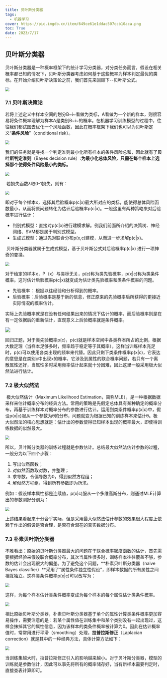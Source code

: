 ```yaml
---
title: 贝叶斯分类器
tags:
  - 机器学习
cover: https://pic.imgdb.cn/item/649ce61e1ddac507ccb10aca.png
toc: True
date: 2023/7/17
---
```


## 贝叶斯分类器

​		贝叶斯分类器是一种概率框架下的统计学习分类器，对分类任务而言，假设在相关概率都已知的情况下，贝叶斯分类器考虑如何基于这些概率为样本判定最优的类标。在开始介绍贝叶斯决策论之前，我们首先来回顾下--贝叶斯公式。

<img src="https://pic.imgdb.cn/item/64b63a2f1ddac507cc3415e9.png" style="zoom:80%;" />

### **7.1 贝叶斯决策论**

​		若将上述定义中样本空间的划分B~i~看做为类标，A看做为一个新的样本，则很容易将条件概率理解为样本A是类别B~i~的概率。在机器学习训练模型的过程中，往往我们都试图去优化一个风险函数，因此在概率框架下我们也可以为贝叶斯定义“**条件风险**”（conditional risk）。

<img src="https://pic.imgdb.cn/item/64b63ac61ddac507cc36901b.png" style="zoom:80%;" />

​		我们的任务就是寻找一个判定准则最小化所有样本的条件风险总和，因此就有了**贝叶斯判定准则**（Bayes decision rule）:**为最小化总体风险，只需在每个样本上选择那个使得条件风险最小的类标。**

<img src="https://pic.imgdb.cn/item/64b63afb1ddac507cc3742d3.png" style="zoom:80%;" />

​		若损失函数λ取0-1损失，则有：

<img src="https://pic.imgdb.cn/item/64b63b121ddac507cc379e6b.png" style="zoom:80%;" />

​		即对于每个样本x，选择其后验概率p(c|x)最大所对应的类标，能使得总体风险函数最小，从而将原问题转化为估计后验概率p(c|x)。一般这里有两种策略来对后验概率进行估计：

* 判别式模型：直接对p(c|x)进行建模求解。例我们前面所介绍的决策树、神经网络、SVM都是属于判别式模型。
* 生成式模型：通过先对联合分布p(x,c)建模，从而进一步求解p(c|x)。

​		贝叶斯分类器就属于生成式模型，基于贝叶斯公式对后验概率p(c|x) 进行一项神奇的变换。

<img src="https://pic.imgdb.cn/item/64b63b941ddac507cc3995d7.png" style="zoom:80%;" />

​		对于给定的样本x，P（x）与类标无关，p(c)称为类先验概率，p(x|c)称为类条件概率。这时估计后验概率p(c|x)就变成为估计类先验概率和类条件概率的问题。

* 先验概率： 根据以往经验和分析得到的概率。
* 后验概率：后验概率是基于新的信息，修正原来的先验概率后所获得的更接近实际情况的概率估计。


​		实际上先验概率就是在没有任何结果出来的情况下估计的概率，而后验概率则是在有一定依据后的重新估计，直观意义上后验概率就是条件概率。

![](https://pic.imgdb.cn/item/64b63bec1ddac507cc3ad484.png)

​		回归正题，对于类先验概率p(c)，p(c)就是样本空间中各类样本所占的比例，根据大数定理（当样本足够多时，频率趋于稳定等于其概率），这样当训练样本充足时，p(c)可以使用各类出现的频率来代替。因此只剩下类条件概率p(x|c)，它表达的意思是在类别c中出现x的概率，它涉及到属性的联合概率问题，若只有一个离散属性还好，当属性多时采用频率估计起来就十分困难，因此这里一般采用极大似然法进行估计。

### **7.2 极大似然法**

​		极大似然估计（Maximum Likelihood Estimation，简称MLE），是一种根据数据采样来估计概率分布的经典方法。常用的策略是先假定总体具有某种确定的概率分布，再基于训练样本对概率分布的参数进行估计。运用到类条件概率p(x|c)中，假设p(x|c)服从一个参数为θ的分布，问题就变为根据已知的训练样本来估计θ。极大似然法的核心思想就是：估计出的参数使得已知样本出现的概率最大，即使得训练数据的似然最大。

<img src="https://pic.imgdb.cn/item/64b63d0f1ddac507cc3f1b68.png" style="zoom:80%;" />

​		所以，贝叶斯分类器的训练过程就是参数估计。总结最大似然法估计参数的过程，一般分为以下四个步骤：

1. 写出似然函数；
2. 对似然函数取对数，并整理；
3. 求导数，令偏导数为0，得到似然方程组；
4. 解似然方程组，得到所有参数即为所求。


​		例如：假设样本属性都是连续值，p(x|c)服从一个多维高斯分布，则通过MLE计算出的参数刚好分别为：

<img src="https://pic.imgdb.cn/item/64b63d631ddac507cc407d11.png" style="zoom:80%;" />

​		上述结果看起来十分合乎实际，但是采用最大似然法估计参数的效果很大程度上依赖于作出的假设是否合理，是否符合潜在的真实数据分布。

### **7.3 朴素贝叶斯分类器**

​		不难看出：原始的贝叶斯分类器最大的问题在于联合概率密度函数的估计，首先需要根据经验来假设联合概率分布，其次当属性很多时，训练样本往往覆盖不够，参数的估计会出现很大的偏差。为了避免这个问题，**朴素贝叶斯分类器（naive Bayes classifier）**采用了“属性条件独立性假设”，即样本数据的所有属性之间相互独立。这样类条件概率p(x|c)可以改写为：

<img src="https://pic.imgdb.cn/item/64b63da91ddac507cc41a0d7.png" style="zoom:80%;" />

​		这样，为每个样本估计类条件概率变成为每个样本的每个属性估计类条件概率。

<img src="https://pic.imgdb.cn/item/64b63dc11ddac507cc4201d1.png" style="zoom:80%;" />

​		相比原始贝叶斯分类器，朴素贝叶斯分类器基于单个的属性计算类条件概率更加容易操作，需要注意的是：若某个属性值在训练集中和某个类别没有一起出现过，这样会抹掉其它的属性信息，因为该样本的类条件概率被计算为0。因此在估计概率值时，常常用进行平滑（smoothing）处理，**拉普拉斯修正**（Laplacian correction）就是其中的一种经典方法，具体计算方法如下：

<img src="https://pic.imgdb.cn/item/64b63de91ddac507cc42a0d2.png" style="zoom:80%;" />

​		当训练集越大时，拉普拉斯修正引入的影响越来越小。对于贝叶斯分类器，模型的训练就是参数估计，因此可以事先将所有的概率储存好，当有新样本需要判定时，直接查表计算即可。









